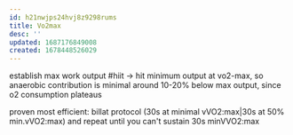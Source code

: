 ```yaml
---
id: h21nwjps24hvj8z9298rums
title: Vo2max
desc: ''
updated: 1687176849008
created: 1678448526029
---
```


establish max work output #hiit
-> hit minimum output at vo2-max, so anaerobic contribution is minimal
around 10-20% below max output, since o2 consumption plateaus

proven most efficient: billat protocol (30s at minimal vVO2:max|30s at 50% min.vVO2:max) and repeat until you can't sustain 30s minVVO2:max